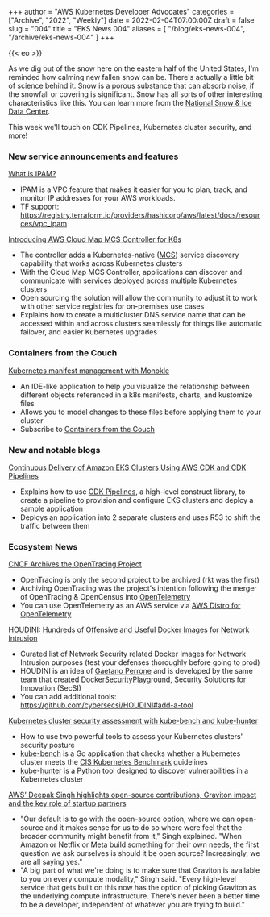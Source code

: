 +++
author = "AWS Kubernetes Developer Advocates"
categories = ["Archive", "2022", "Weekly"]
date = 2022-02-04T07:00:00Z
draft = false
slug = "004"
title = "EKS News 004"
aliases = [
    "/blog/eks-news-004",
    "/archive/eks-news-004"
]
+++

{{< eo >}}

As we dig out of the snow here on the eastern half of the United States, I'm reminded how calming new fallen snow can be. There's actually a little bit of science behind it. Snow is a porous substance that can absorb noise, if the snowfall or covering is significant. Snow has all sorts of other interesting characteristics like this. You can learn more from the [National Snow & Ice Data Center](https://nsidc.org/cryosphere/snow/science/characteristics.html).

This week we'll touch on CDK Pipelines, Kubernetes cluster security, and more!

### New service announcements and features

[What is IPAM?](https://docs.aws.amazon.com/vpc/latest/ipam/what-it-is-ipam.html)

* IPAM is a VPC feature that makes it easier for you to plan, track, and monitor IP addresses for your AWS workloads.
* TF support: https://registry.terraform.io/providers/hashicorp/aws/latest/docs/resources/vpc_ipam

[Introducing AWS Cloud Map MCS Controller for K8s](https://aws.amazon.com/blogs/architecture/financial-crime-discovery-using-amazon-eks-and-graph-databases/)

* The controller adds a Kubernetes-native ([MCS](https://github.com/kubernetes/enhancements/tree/master/keps/sig-multicluster/1645-multi-cluster-services-api)) service discovery capability that works across Kubernetes clusters
* With the Cloud Map MCS Controller, applications can discover and communicate with services deployed across multiple Kubernetes clusters
* Open sourcing the solution will allow the community to adjust it to work with other service registries for on-premises use cases
* Explains how to create a multicluster DNS service name that can be accessed within and across clusters seamlessly for things like automatic failover, and easier Kubernetes upgrades

### Containers from the Couch

[Kubernetes manifest management with Monokle](https://www.youtube.com/watch?v=lsMTOVJJ84o&t=266s)

* An IDE-like application to help you visualize the relationship between different objects referenced in a k8s manifests, charts, and kustomize files
* Allows you to model changes to these files before applying them to your cluster
* Subscribe to [Containers from the Couch](https://www.youtube.com/containersfromthecouch)

### New and notable blogs

[Continuous Delivery of Amazon EKS Clusters Using AWS CDK and CDK Pipelines](https://aws.amazon.com/blogs/containers/continuous-delivery-of-amazon-eks-clusters-using-aws-cdk-and-cdk-pipelines/)

* Explains how to use [CDK Pipelines](https://docs.aws.amazon.com/cdk/latest/guide/cdk_pipeline.html), a high-level construct library, to create a pipeline to provision and configure EKS clusters and deploy a sample application
* Deploys an application into 2 separate clusters and uses R53 to shift the traffic between them

### Ecosystem News

[CNCF Archives the OpenTracing Project](https://www.cncf.io/blog/2022/01/31/cncf-archives-the-opentracing-project/)

* OpenTracing is only the second project to be archived (rkt was the first)
* Archiving OpenTracing was the project's intention following the merger of OpenTracing & OpenCensus into [OpenTelemetry](https://opentelemetry.io/)
* You can use OpenTelemetry as an AWS service via [AWS Distro for OpenTelemetry](https://aws.amazon.com/otel/)

[HOUDINI: Hundreds of Offensive and Useful Docker Images for Network Intrusion](https://houdini.secsi.io/)

* Curated list of Network Security related Docker Images for Network Intrusion purposes (test your defenses thoroughly before going to prod)
* HOUDINI is an idea of [Gaetano Perrone](https://github.com/giper45) and is developed by the same team that created [DockerSecurityPlayground](https://github.com/giper45/DockerSecurityPlayground), Security Solutions for Innovation (SecSI)
* You can add additional tools: <https://github.com/cybersecsi/HOUDINI#add-a-tool>

[Kubernetes cluster security assessment with kube-bench and kube-hunter](https://blog.flant.com/kubernetes-security-with-kube-bench-and-kube-hunter/)

* How to use two powerful tools to assess your Kubernetes clusters' security posture
* [kube-bench](https://github.com/aquasecurity/kube-bench) is a Go application that checks whether a Kubernetes cluster meets the [CIS Kubernetes Benchmark](https://www.cisecurity.org/benchmark/kubernetes/) guidelines
* [kube-hunter](https://github.com/aquasecurity/kube-hunter) is a Python tool designed to discover vulnerabilities in a Kubernetes cluster

[AWS' Deepak Singh highlights open-source contributions, Graviton impact and the key role of startup partners](https://siliconangle.com/2022/01/26/aws-deepak-singh-highlights-open-source-contributions-graviton-impact-and-the-key-role-of-startup-partners-awsshowcases2e1/)

* "Our default is to go with the open-source option, where we can open-source and it makes sense for us to do so where were feel that the broader community might benefit from it," Singh explained. "When Amazon or Netflix or Meta build something for their own needs, the first question we ask ourselves is should it be open source? Increasingly, we are all saying yes."
* "A big part of what we're doing is to make sure that Graviton is available to you on every compute modality," Singh said. "Every high-level service that gets built on this now has the option of picking Graviton as the underlying compute infrastructure. There's never been a better time to be a developer, independent of whatever you are trying to build."
